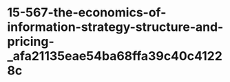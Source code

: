 # 15-567-the-economics-of-information-strategy-structure-and-pricing-_afa21135eae54ba68ffa39c40c41228c